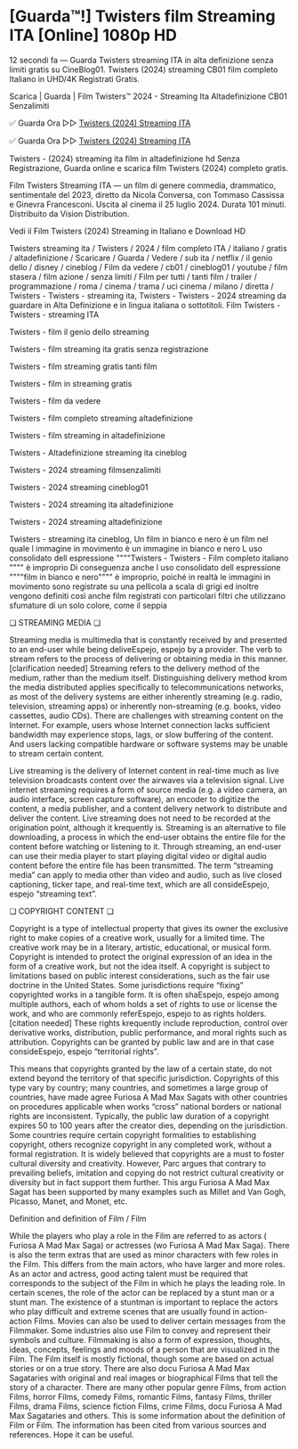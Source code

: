 # [Guarda™!] Twisters film Streaming ITA [Online] 1080p HD

12 secondi fa — Guarda Twisters streaming ITA in alta definizione senza limiti gratis su CineBlog01. Twisters (2024) streaming CB01 film completo Italiano in UHD/4K Registrati Gratis.

Scarica | Guarda | Film Twisters™ 2024 - Streaming Ita Altadefinizione CB01 Senzalimiti

✅ Guarda Ora ▷▷ [Twisters (2024) Streaming ITA](https://t.co/bxBKhQPmvH)

✅ Guarda Ora ▷▷ [Twisters (2024) Streaming ITA](https://t.co/bxBKhQPmvH)

Twisters - (2024) streaming ita film in altadefinizione hd Senza Registrazione, Guarda online e scarica film Twisters (2024) completo gratis.

Film Twisters Streaming ITA — un film di genere commedia, drammatico, sentimentale del 2023, diretto da Nicola Conversa, con Tommaso Cassissa e Ginevra Francesconi. Uscita al cinema il 25 luglio 2024. Durata 101 minuti. Distribuito da Vision Distribution.

Vedi il Film Twisters (2024) Streaming in Italiano e Download HD

Twisters streaming ita / Twisters / 2024 / film completo ITA / italiano / gratis / altadefinizione / Scaricare / Guarda / Vedere / sub ita / netflix / il genio dello / disney / cineblog / Film da vedere / cb01 / cineblog01 / youtube / film stasera / film azione / senza limiti / Film per tutti / tanti film / trailer / programmazione / roma / cinema / trama / uci cinema / milano / diretta / Twisters - Twisters - streaming ita, Twisters - Twisters - 2024 streaming da guardare in Alta Definizione e in lingua italiana o sottotitoli. Film Twisters - Twisters - streaming ITA

Twisters - film il genio dello streaming

Twisters - film streaming ita gratis senza registrazione

Twisters - film streaming gratis tanti film

Twisters - film in streaming gratis

Twisters - film da vedere

Twisters - film completo streaming altadefinizione

Twisters - film streaming in altadefinizione

Twisters - Altadefinizione streaming ita cineblog

Twisters - 2024 streaming filmsenzalimiti

Twisters - 2024 streaming cineblog01

Twisters - 2024 streaming ita altadefinizione

Twisters - 2024 streaming altadefinizione

Twisters - streaming ita cineblog, Un film in bianco e nero è un film nel quale l immagine in movimento è un immagine in bianco e nero L uso consolidato dell espressione """"Twisters - Twisters - Film completo italiano """" è improprio Di conseguenza anche l uso consolidato dell espressione """"film in bianco e nero"""" è improprio, poiché in realtà le immagini in movimento sono registrate su una pellicola a scala di grigi ed inoltre vengono definiti così anche film registrati con particolari filtri che utilizzano sfumature di un solo colore, come il seppia

❏ STREAMING MEDIA ❏

Streaming media is multimedia that is constantly received by and presented to an end-user while being deliveEspejo, espejo by a provider. The verb to stream refers to the process of delivering or obtaining media in this manner.[clarification needed] Streaming refers to the delivery method of the medium, rather than the medium itself. Distinguishing delivery method krom the media distributed applies specifically to telecommunications networks, as most of the delivery systems are either inherently streaming (e.g. radio, television, streaming apps) or inherently non-streaming (e.g. books, video cassettes, audio CDs). There are challenges with streaming content on the Internet. For example, users whose Internet connection lacks sufficient bandwidth may experience stops, lags, or slow buffering of the content. And users lacking compatible hardware or software systems may be unable to stream certain content.

Live streaming is the delivery of Internet content in real-time much as live television broadcasts content over the airwaves via a television signal. Live internet streaming requires a form of source media (e.g. a video camera, an audio interface, screen capture software), an encoder to digitize the content, a media publisher, and a content delivery network to distribute and deliver the content. Live streaming does not need to be recorded at the origination point, although it krequently is. Streaming is an alternative to file downloading, a process in which the end-user obtains the entire file for the content before watching or listening to it. Through streaming, an end-user can use their media player to start playing digital video or digital audio content before the entire file has been transmitted. The term “streaming media” can apply to media other than video and audio, such as live closed captioning, ticker tape, and real-time text, which are all consideEspejo, espejo “streaming text”.

❏ COPYRIGHT CONTENT ❏

Copyright is a type of intellectual property that gives its owner the exclusive right to make copies of a creative work, usually for a limited time. The creative work may be in a literary, artistic, educational, or musical form. Copyright is intended to protect the original expression of an idea in the form of a creative work, but not the idea itself. A copyright is subject to limitations based on public interest considerations, such as the fair use doctrine in the United States. Some jurisdictions require “fixing” copyrighted works in a tangible form. It is often shaEspejo, espejo among multiple authors, each of whom holds a set of rights to use or license the work, and who are commonly referEspejo, espejo to as rights holders.[citation needed] These rights krequently include reproduction, control over derivative works, distribution, public performance, and moral rights such as attribution. Copyrights can be granted by public law and are in that case consideEspejo, espejo “territorial rights”.

This means that copyrights granted by the law of a certain state, do not extend beyond the territory of that specific jurisdiction. Copyrights of this type vary by country; many countries, and sometimes a large group of countries, have made agree Furiosa A Mad Max Sagats with other countries on procedures applicable when works “cross” national borders or national rights are inconsistent. Typically, the public law duration of a copyright expires 50 to 100 years after the creator dies, depending on the jurisdiction. Some countries require certain copyright formalities to establishing copyright, others recognize copyright in any completed work, without a formal registration. It is widely believed that copyrights are a must to foster cultural diversity and creativity. However, Parc argues that contrary to prevailing beliefs, imitation and copying do not restrict cultural creativity or diversity but in fact support them further. This argu Furiosa A Mad Max Sagat has been supported by many examples such as Millet and Van Gogh, Picasso, Manet, and Monet, etc.

Definition and definition of Film / Film

While the players who play a role in the Film are referred to as actors ( Furiosa A Mad Max Saga) or actresses (wo Furiosa A Mad Max Saga). There is also the term extras that are used as minor characters with few roles in the Film. This differs from the main actors, who have larger and more roles. As an actor and actress, good acting talent must be required that corresponds to the subject of the Film in which he plays the leading role. In certain scenes, the role of the actor can be replaced by a stunt man or a stunt man. The existence of a stuntman is important to replace the actors who play difficult and extreme scenes that are usually found in action-action Films. Movies can also be used to deliver certain messages from the Filmmaker. Some industries also use Film to convey and represent their symbols and culture. Filmmaking is also a form of expression, thoughts, ideas, concepts, feelings and moods of a person that are visualized in the Film. The Film itself is mostly fictional, though some are based on actual stories or on a true story. There are also docu Furiosa A Mad Max Sagataries with original and real images or biographical Films that tell the story of a character. There are many other popular genre Films, from action Films, horror Films, comedy Films, romantic Films, fantasy Films, thriller Films, drama Films, science fiction Films, crime Films, docu Furiosa A Mad Max Sagataries and others. This is some information about the definition of Film or Film. The information has been cited from various sources and references. Hope it can be useful.
